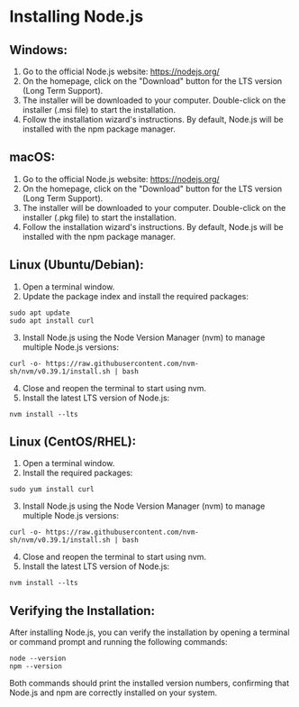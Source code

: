 <!DOCTYPE html>
<html>
<body>
  <h1>Installing Node.js</h1>

<h2>Windows:</h2>
  <ol>
    <li>Go to the official Node.js website: <a href="https://nodejs.org/">https://nodejs.org/</a></li>
    <li>On the homepage, click on the "Download" button for the LTS version (Long Term Support).</li>
    <li>The installer will be downloaded to your computer. Double-click on the installer (.msi file) to start the installation.</li>
    <li>Follow the installation wizard's instructions. By default, Node.js will be installed with the npm package manager.</li>
  </ol>

<h2>macOS:</h2>
  <ol>
    <li>Go to the official Node.js website: <a href="https://nodejs.org/">https://nodejs.org/</a></li>
    <li>On the homepage, click on the "Download" button for the LTS version (Long Term Support).</li>
    <li>The installer will be downloaded to your computer. Double-click on the installer (.pkg file) to start the installation.</li>
    <li>Follow the installation wizard's instructions. By default, Node.js will be installed with the npm package manager.</li>
  </ol>

<h2>Linux (Ubuntu/Debian):</h2>
  <ol>
    <li>Open a terminal window.</li>
    <li>Update the package index and install the required packages:</li>
  </ol>
  <pre><code class="language-bash">sudo apt update
sudo apt install curl</code></pre>
  <ol start="3">
    <li>Install Node.js using the Node Version Manager (nvm) to manage multiple Node.js versions:</li>
  </ol>
  <pre><code class="language-bash">curl -o- https://raw.githubusercontent.com/nvm-sh/nvm/v0.39.1/install.sh | bash</code></pre>
  <ol start="4">
    <li>Close and reopen the terminal to start using nvm.</li>
    <li>Install the latest LTS version of Node.js:</li>
  </ol>
  <pre><code class="language-bash">nvm install --lts</code></pre>

<h2>Linux (CentOS/RHEL):</h2>
  <ol>
    <li>Open a terminal window.</li>
    <li>Install the required packages:</li>
  </ol>
  <pre><code class="language-bash">sudo yum install curl</code></pre>
  <ol start="3">
    <li>Install Node.js using the Node Version Manager (nvm) to manage multiple Node.js versions:</li>
  </ol>
  <pre><code class="language-bash">curl -o- https://raw.githubusercontent.com/nvm-sh/nvm/v0.39.1/install.sh | bash</code></pre>
  <ol start="4">
    <li>Close and reopen the terminal to start using nvm.</li>
    <li>Install the latest LTS version of Node.js:</li>
  </ol>
  <pre><code class="language-bash">nvm install --lts</code></pre>

<h2>Verifying the Installation:</h2>
  <p>After installing Node.js, you can verify the installation by opening a terminal or command prompt and running the following commands:</p>
  <pre><code class="language-bash">node --version
npm --version</code></pre>
  <p>Both commands should print the installed version numbers, confirming that Node.js and npm are correctly installed on your system.</p>
</body>
</html>